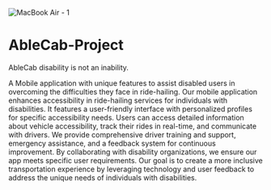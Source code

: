 ![MacBook Air - 1](https://github.com/Deepu2614/AbleCab-Project/assets/97432229/8f608c46-c16a-4fd0-af9d-10fca4028ce3)




# AbleCab-Project

AbleCab
disability is not an inability.

A Mobile application with unique features to assist disabled users in overcoming the difficulties they face in ride-hailing. Our mobile application enhances accessibility in ride-hailing services for individuals with disabilities. It features a user-friendly interface with personalized profiles for specific accessibility needs. Users can access detailed information about vehicle accessibility, track their rides in real-time, and communicate with drivers. We provide comprehensive driver training and support, emergency assistance, and a feedback system for continuous improvement. By collaborating with disability organizations, we ensure our app meets specific user requirements. Our goal is to create a more inclusive transportation experience by leveraging technology and user feedback to address the unique needs of individuals with disabilities.









